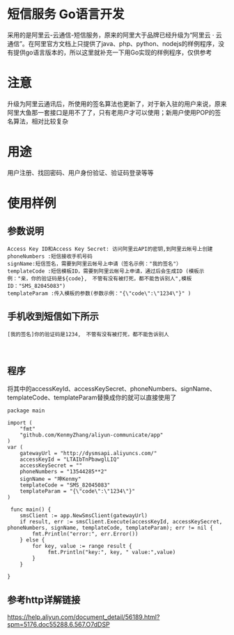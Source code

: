 # 短信服务 Go语言开发 
采用的是阿里云-云通信-短信服务，原来的阿里大于品牌已经升级为“阿里云 · 云通信”。在阿里官方文档上只提供了java、php、python、nodejs的样例程序，没有提供go语言版本的，所以这里就补充一下用Go实现的样例程序，仅供参考

# 注意
升级为阿里云通讯后，所使用的签名算法也更新了，对于新入驻的用户来说，原来阿里大鱼那一套接口是用不了了，只有老用户才可以使用；新用户使用POP的签名算法，相对比较复杂

# 用途
用户注册、找回密码、用户身份验证、验证码登录等等

# 使用样例
## 参数说明
 	Access Key ID和Access Key Secret: 访问阿里云API的密钥,到阿里云帐号上创建
 	phoneNumbers :短信接收手机号码
 	signName:短信签名，需要到阿里云帐号上申请（签名示例："我的签名"）
 	templateCode :短信模板ID，需要到阿里云帐号上申请，通过后会生成ID (模板示例："亲，你的验证码是${code},　不管有没有被打死，都不能告诉别人",模板ID："SMS_82045083")
 	templateParam :传入模板的参数(参数示例："{\"code\":\"1234\"}" )

## 手机收到短信如下所示
	[我的签名]你的验证码是1234,　不管有没有被打死，都不能告诉别人
  

## 程序
将其中的accessKeyId、accessKeySecret、phoneNumbers、signName、templateCode、templateParam替换成你的就可以直接使用了

	package main 

	import (
		"fmt"
		"github.com/KenmyZhang/aliyun-communicate/app"
	)
	var (
		gatewayUrl = "http://dysmsapi.aliyuncs.com/"		
		accessKeyId = "LTAIbTnPbawglLIQ"
		accessKeySecret = ""
		phoneNumbers = "13544285**2"
		signName = "坤Kenmy"
		templateCode = "SMS_82045083"
		templateParam = "{\"code\":\"1234\"}"  
	)

	 func main() {
		smsClient := app.NewSmsClient(gatewayUrl)
		if result, err := smsClient.Execute(accessKeyId, accessKeySecret, phoneNumbers, signName, templateCode, templateParam); err != nil {
			fmt.Println("error:", err.Error())
		} else {
			for key, value := range result {
				 fmt.Println("key:", key, " value:",value)
			}
		}

	}
## 参考http详解链接
https://help.aliyun.com/document_detail/56189.html?spm=5176.doc55288.6.567.O7dDSP


